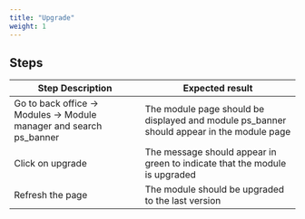 ```yaml
---
title: "Upgrade"
weight: 1
---
```

## Steps
| Step Description | Expected result |
| ----- | ----- |
| Go to back office -> Modules -> Module manager and search ps_banner | The module page should be displayed and module ps_banner should appear in the module page |
| Click on upgrade | The message should appear in green to indicate that the module is upgraded |
| Refresh the page | The module should be upgraded to the last version |
